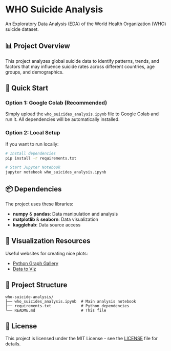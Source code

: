 # WHO Suicide Analysis

An Exploratory Data Analysis (EDA) of the World Health Organization (WHO) suicide dataset.

## 📊 Project Overview

This project analyzes global suicide data to identify patterns, trends, and factors that may influence suicide rates across different countries, age groups, and demographics.

## 🚀 Quick Start

### Option 1: Google Colab (Recommended)
Simply upload the `who_suicides_analysis.ipynb` file to Google Colab and run it. All dependencies will be automatically installed.

### Option 2: Local Setup
If you want to run locally:

```bash
# Install dependencies
pip install -r requirements.txt

# Start Jupyter Notebook
jupyter notebook who_suicides_analysis.ipynb
```

## 📦 Dependencies

The project uses these libraries:
- **numpy** & **pandas**: Data manipulation and analysis
- **matplotlib** & **seaborn**: Data visualization
- **kagglehub**: Data source access

## 🎨 Visualization Resources

Useful websites for creating nice plots:
- [Python Graph Gallery](https://python-graph-gallery.com/)
- [Data to Viz](https://www.data-to-viz.com/)

## 📁 Project Structure
```
who-suicide-analysis/
├── who_suicides_analysis.ipynb  # Main analysis notebook
├── requirements.txt             # Python dependencies
└── README.md                    # This file
```

## 📄 License

This project is licensed under the MIT License - see the [LICENSE](LICENSE) file for details.
